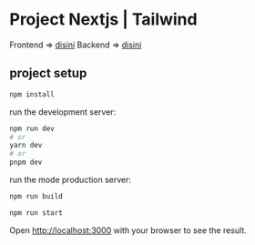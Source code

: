 # Project Nextjs | Tailwind

Frontend => [disini](https://the-north.netlify.app/)
Backend => [disini](https://github.com/THaetami/expressjs-typescript-api/tree/trying-deploy-in-vercel)

## project setup

```sh
npm install
```

run the development server:

```bash
npm run dev
# or
yarn dev
# or
pnpm dev
```

run the mode production server:

```bash
npm run build
```

```bash
npm run start
```

Open [http://localhost:3000](http://localhost:3000) with your browser to see the result.
